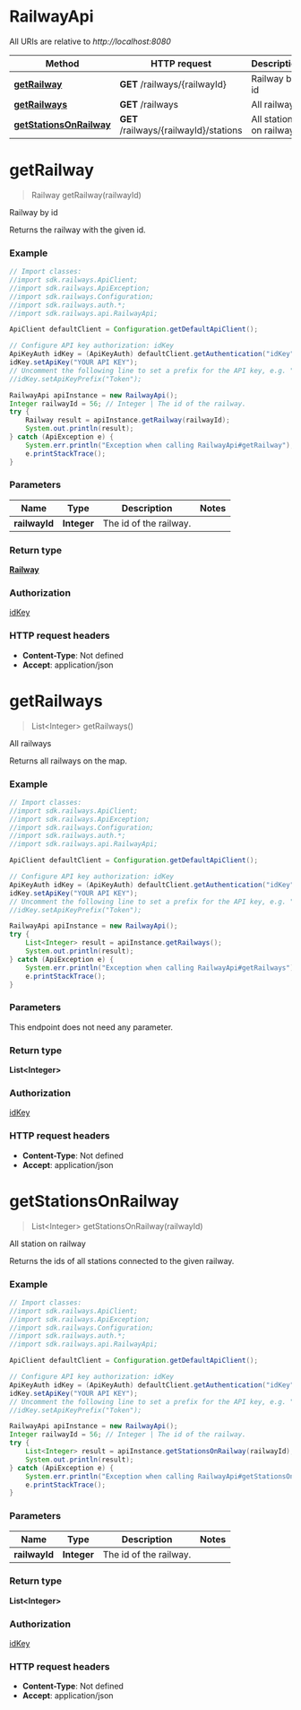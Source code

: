 # RailwayApi

All URIs are relative to *http://localhost:8080*

Method | HTTP request | Description
------------- | ------------- | -------------
[**getRailway**](RailwayApi.md#getRailway) | **GET** /railways/{railwayId} | Railway by id
[**getRailways**](RailwayApi.md#getRailways) | **GET** /railways | All railways
[**getStationsOnRailway**](RailwayApi.md#getStationsOnRailway) | **GET** /railways/{railwayId}/stations | All station on railway


<a name="getRailway"></a>
# **getRailway**
> Railway getRailway(railwayId)

Railway by id

Returns the railway with the given id.

### Example
```java
// Import classes:
//import sdk.railways.ApiClient;
//import sdk.railways.ApiException;
//import sdk.railways.Configuration;
//import sdk.railways.auth.*;
//import sdk.railways.api.RailwayApi;

ApiClient defaultClient = Configuration.getDefaultApiClient();

// Configure API key authorization: idKey
ApiKeyAuth idKey = (ApiKeyAuth) defaultClient.getAuthentication("idKey");
idKey.setApiKey("YOUR API KEY");
// Uncomment the following line to set a prefix for the API key, e.g. "Token" (defaults to null)
//idKey.setApiKeyPrefix("Token");

RailwayApi apiInstance = new RailwayApi();
Integer railwayId = 56; // Integer | The id of the railway.
try {
    Railway result = apiInstance.getRailway(railwayId);
    System.out.println(result);
} catch (ApiException e) {
    System.err.println("Exception when calling RailwayApi#getRailway");
    e.printStackTrace();
}
```

### Parameters

Name | Type | Description  | Notes
------------- | ------------- | ------------- | -------------
 **railwayId** | **Integer**| The id of the railway. |

### Return type

[**Railway**](Railway.md)

### Authorization

[idKey](../README.md#idKey)

### HTTP request headers

 - **Content-Type**: Not defined
 - **Accept**: application/json

<a name="getRailways"></a>
# **getRailways**
> List&lt;Integer&gt; getRailways()

All railways

Returns all railways on the map.

### Example
```java
// Import classes:
//import sdk.railways.ApiClient;
//import sdk.railways.ApiException;
//import sdk.railways.Configuration;
//import sdk.railways.auth.*;
//import sdk.railways.api.RailwayApi;

ApiClient defaultClient = Configuration.getDefaultApiClient();

// Configure API key authorization: idKey
ApiKeyAuth idKey = (ApiKeyAuth) defaultClient.getAuthentication("idKey");
idKey.setApiKey("YOUR API KEY");
// Uncomment the following line to set a prefix for the API key, e.g. "Token" (defaults to null)
//idKey.setApiKeyPrefix("Token");

RailwayApi apiInstance = new RailwayApi();
try {
    List<Integer> result = apiInstance.getRailways();
    System.out.println(result);
} catch (ApiException e) {
    System.err.println("Exception when calling RailwayApi#getRailways");
    e.printStackTrace();
}
```

### Parameters
This endpoint does not need any parameter.

### Return type

**List&lt;Integer&gt;**

### Authorization

[idKey](../README.md#idKey)

### HTTP request headers

 - **Content-Type**: Not defined
 - **Accept**: application/json

<a name="getStationsOnRailway"></a>
# **getStationsOnRailway**
> List&lt;Integer&gt; getStationsOnRailway(railwayId)

All station on railway

Returns the ids of all stations connected to the given railway.

### Example
```java
// Import classes:
//import sdk.railways.ApiClient;
//import sdk.railways.ApiException;
//import sdk.railways.Configuration;
//import sdk.railways.auth.*;
//import sdk.railways.api.RailwayApi;

ApiClient defaultClient = Configuration.getDefaultApiClient();

// Configure API key authorization: idKey
ApiKeyAuth idKey = (ApiKeyAuth) defaultClient.getAuthentication("idKey");
idKey.setApiKey("YOUR API KEY");
// Uncomment the following line to set a prefix for the API key, e.g. "Token" (defaults to null)
//idKey.setApiKeyPrefix("Token");

RailwayApi apiInstance = new RailwayApi();
Integer railwayId = 56; // Integer | The id of the railway.
try {
    List<Integer> result = apiInstance.getStationsOnRailway(railwayId);
    System.out.println(result);
} catch (ApiException e) {
    System.err.println("Exception when calling RailwayApi#getStationsOnRailway");
    e.printStackTrace();
}
```

### Parameters

Name | Type | Description  | Notes
------------- | ------------- | ------------- | -------------
 **railwayId** | **Integer**| The id of the railway. |

### Return type

**List&lt;Integer&gt;**

### Authorization

[idKey](../README.md#idKey)

### HTTP request headers

 - **Content-Type**: Not defined
 - **Accept**: application/json


